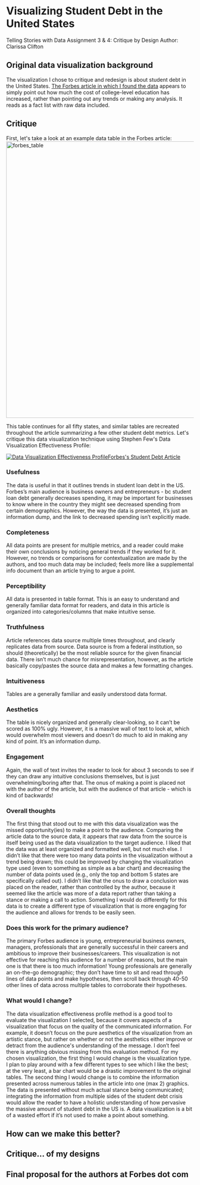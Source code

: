 # Visualizing Student Debt in the United States
Telling Stories with Data
Assignment 3 & 4: Critique by Design
Author: Clarissa Clifton

## Original data visualization background
The visualization I chose to critique and redesign is about student debt in the United States. [The Forbes article in which I found the data](https://www.forbes.com/advisor/student-loans/average-student-loan-debt-statistics/)
appears to simply point out how much the cost of college-level education has increased, rather than pointing out any trends or making any analysis. It reads as a fact list with raw data included.

## Critique
First, let's take a look at an example data table in the Forbes article: 
<img width="742" alt="forbes_table" src="https://github.com/cjclifto/tswd_portfolio/assets/140766598/c1aa7f76-e6de-4be9-9a80-bd8da6b54f2b">

This table continues for all fifty states, and similar tables are recreated throughout the article summarizing a few other student debt metrics. Let's critique this data visualization technique using Stephen Few's Data Visualization Effectiveness Profile:

<div class='tableauPlaceholder' id='viz1695262413369' style='position: relative'><noscript><a href='#'><img alt='Data Visualization Effectiveness ProfileForbes&#39;s Student Debt Article ' src='https:&#47;&#47;public.tableau.com&#47;static&#47;images&#47;st&#47;studentdebt_ratings&#47;Sheet1&#47;1_rss.png' style='border: none' /></a></noscript><object class='tableauViz'  style='display:none;'><param name='host_url' value='https%3A%2F%2Fpublic.tableau.com%2F' /> <param name='embed_code_version' value='3' /> <param name='site_root' value='' /><param name='name' value='studentdebt_ratings&#47;Sheet1' /><param name='tabs' value='no' /><param name='toolbar' value='yes' /><param name='static_image' value='https:&#47;&#47;public.tableau.com&#47;static&#47;images&#47;st&#47;studentdebt_ratings&#47;Sheet1&#47;1.png' /> <param name='animate_transition' value='yes' /><param name='display_static_image' value='yes' /><param name='display_spinner' value='yes' /><param name='display_overlay' value='yes' /><param name='display_count' value='yes' /><param name='language' value='en-US' /><param name='filter' value='publish=yes' /></object>               
<script type='text/javascript'>                    
  var divElement = document.getElementById('viz1695262413369');                    
  var vizElement = divElement.getElementsByTagName('object')[0];                    
  vizElement.style.width='100%';vizElement.style.height=(divElement.offsetWidth*0.75)+'px';                    
  var scriptElement = document.createElement('script');                    
  scriptElement.src = 'https://public.tableau.com/javascripts/api/viz_v1.js';                    
  vizElement.parentNode.insertBefore(scriptElement, vizElement);                
</script>
</div> 

### Usefulness
The data is useful in that it outlines trends in student loan debt in the US. Forbes’s main audience is business owners and entrepreneurs - bc student loan debt generally decreases spending, it may be important for businesses to know where in the country they might see decreased spending from certain demographics. However, the way the data is presented, it’s just an information dump, and the link to decreased spending isn’t explicitly made.

### Completeness
All data points are present for multiple metrics, and a reader could make their own conclusions by noticing general trends if they worked for it. However, no trends or comparisons for contextualization are made by the authors, and too much data may be included; feels more like a supplemental info document than an article trying to argue a point.

### Perceptibility
All data is presented in table format. This is an easy to understand and generally familiar data format for readers, and data in this article is organized into categories/columns that make intuitive sense. 

### Truthfulness
Article references data source multiple times throughout, and clearly replicates data from source. Data source is from a federal institution, so should (theoretically) be the most reliable source for the given financial data. There isn’t much chance for misrepresentation, however, as the article basically copy/pastes the source data and makes a few formatting changes. 

### Intuitiveness
Tables are a generally familiar and easily understood data format.

### Aesthetics
The table is nicely organized and generally clear-looking, so it can’t be scored as 100% ugly. However, it is a massive wall of text to look at, which would overwhelm most viewers and doesn’t do much to aid in making any kind of point. It’s an information dump.

### Engagement
Again, the wall of text invites the reader to look for about 3 seconds to see if they can draw any intuitive conclusions themselves, but is just overwhelming/boring after that. The onus of making a point is placed not with the author of the article, but with the audience of that article - which is kind of backwards!

### Overall thoughts
The first thing that stood out to me with this data visualization was the missed opportunity(ies) to make a point to the audience. Comparing the article data to the source data, it appears that raw data from the source is itself being used as the data visualization to the target audience. I liked that the data was at least organized and formatted well, but not much else. I didn’t like that there were too many data points in the visualization without a trend being drawn; this could be improved by changing the visualization type used (even to something as simple as a bar chart) and decreasing the number of data points used (e.g., only the top and bottom 5 states are specifically called out). I didn’t like that the onus to draw a conclusion was placed on the reader, rather than controlled by the author, because it seemed like the article was more of a data report rather than taking a stance or making a call to action. Something I would do differently for this data is to create a different type of visualization that is more engaging for the audience and allows for trends to be easily seen. 

### Does this work for the primary audience?
The primary Forbes audience is young, entrepreneurial business owners, managers, professionals that are generally successful in their careers and ambitious to improve their businesses/careers. This visualization is not effective for reaching this audience for a number of reasons, but the main one is that there is too much information! Young professionals are generally an on-the-go demographic; they don’t have time to sit and read through lines of data points and make hypotheses, then scroll back through 40-50 other lines of data across multiple tables to corroborate their hypotheses.

### What would I change?
The data visualization effectiveness profile method is a good tool to evaluate the visualization I selected, because it covers aspects of a visualization that focus on the quality of the communicated information. For example, it doesn’t focus on the pure aesthetics of the visualization from an artistic stance, but rather on whether or not the aesthetics either improve or detract from the audience's understanding of the message. I don’t feel there is anything obvious missing from this evaluation method. For my chosen visualization, the first thing I would change is the visualization type. I plan to play around with a few different types to see which I like the best; at the very least, a bar chart would be a drastic improvement to the original tables. The second thing I would change is to combine the information presented across numerous tables in the article into one (max 2) graphics. The data is presented without much actual stance being communicated; integrating the information from multiple sides of the student debt crisis would allow the reader to have a holistic understanding of how pervasive the massive amount of student debt in the US is. A data visualization is a bit of a wasted effort if it’s not used to make a point about something.

## How can we make this better?

## Critique... of my designs


## Final proposal for the authors at Forbes dot com
